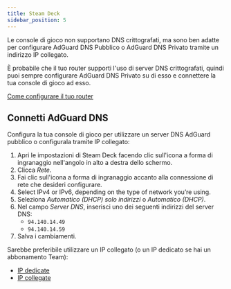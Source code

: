 ```yaml
---
title: Steam Deck
sidebar_position: 5
---
```


Le console di gioco non supportano DNS crittografati, ma sono ben adatte per configurare AdGuard DNS Pubblico o AdGuard DNS Privato tramite un indirizzo IP collegato.

È probabile che il tuo router supporti l'uso di server DNS crittografati, quindi puoi sempre configurare AdGuard DNS Privato su di esso e connettere la tua console di gioco ad esso.

[Come configurare il tuo router](/private-dns/connect-devices/routers/routers.md)

## Connetti AdGuard DNS

Configura la tua console di gioco per utilizzare un server DNS AdGuard pubblico o configurala tramite IP collegato:

1. Apri le impostazioni di Steam Deck facendo clic sull'icona a forma di ingranaggio nell'angolo in alto a destra dello schermo.
2. Clicca _Rete_.
3. Fai clic sull'icona a forma di ingranaggio accanto alla connessione di rete che desideri configurare.
4. Select IPv4 or IPv6, depending on the type of network you’re using.
5. Seleziona _Automatico (DHCP) solo indirizzi_ o _Automatico (DHCP)_.
6. Nel campo _Server DNS_, inserisci uno dei seguenti indirizzi del server DNS:
    - `94.140.14.49`
    - `94.140.14.59`
7. Salva i cambiamenti.

Sarebbe preferibile utilizzare un IP collegato (o un IP dedicato se hai un abbonamento Team):

- [IP dedicate](/private-dns/connect-devices/other-options/dedicated-ip.md)
- [IP collegate](/private-dns/connect-devices/other-options/linked-ip.md)
